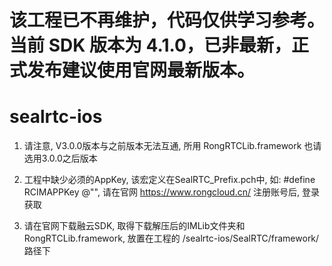 # 该工程已不再维护，代码仅供学习参考。当前 SDK 版本为 4.1.0，已非最新，正式发布建议使用官网最新版本。

# sealrtc-ios

1. 请注意, V3.0.0版本与之前版本无法互通, 所用 RongRTCLib.framework 也请选用3.0.0之后版本

2. 工程中缺少必须的AppKey,  该宏定义在SealRTC_Prefix.pch中, 如: #define RCIMAPPKey @"", 请在官网 https://www.rongcloud.cn/ 注册账号后, 登录获取

3. 请在官网下载融云SDK, 取得下载解压后的IMLib文件夹和 RongRTCLib.framework, 放置在工程的 /sealrtc-ios/SealRTC/framework/ 路径下

